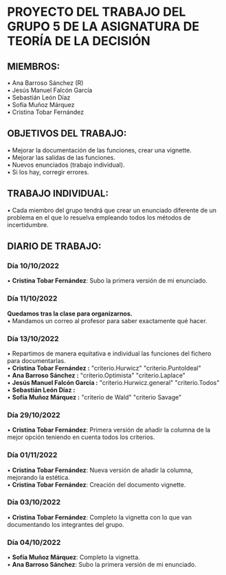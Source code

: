 # PROYECTO DEL TRABAJO DEL GRUPO 5 DE LA ASIGNATURA DE TEORÍA DE LA DECISIÓN
## MIEMBROS:
• Ana Barroso Sánchez (R)  <br>
• Jesús Manuel Falcón García  <br>
• Sebastián León Díaz  <br>
• Sofía Muñoz Márquez<br>
• Cristina Tobar Fernández  <br>
## OBJETIVOS DEL TRABAJO:
• Mejorar la documentación de las funciones, crear una vignette.  <br>
• Mejorar las salidas de las funciones.  <br>
• Nuevos enunciados (trabajo individual).  <br>
• Si los hay, corregir errores.  <br>
## TRABAJO INDIVIDUAL:
• Cada miembro del grupo tendrá que crear un enunciado diferente de un problema en el
que lo resuelva empleando todos los métodos de incertidumbre.
## DIARIO DE TRABAJO:
### Día 10/10/2022
• **Cristina Tobar Fernández**: Subo la primera versión de mi enunciado.
### Día 11/10/2022
**Quedamos tras la clase para organizarnos.** <br>
• Mandamos un correo al profesor para saber exactamente qué hacer.<br>
### Día 13/10/2022
• Repartimos de manera equitativa e individual las funciones del fichero para documentarlas.<br>
    • **Cristina Tobar Fernández :** "criterio.Hurwicz" "criterio.PuntoIdeal"<br>
    • **Ana Barroso Sánchez :** "criterio.Optimista" "criterio.Laplace"              <br>
    • **Jesús Manuel Falcón García :** "criterio.Hurwicz.general" "criterio.Todos"    <br>
    • **Sebastián León Díaz :**              <br>
    • **Sofía Muñoz Márquez :**   "criterio de Wald"            "criterio Savage" <br>
    
### Día 29/10/2022
• **Cristina Tobar Fernández**: Primera versión de añadir la columna de la mejor opción teniendo en cuenta todos los criterios.
    
### Día 01/11/2022
• **Cristina Tobar Fernández**: Nueva versión de añadir la columna, mejorando la estética.<br>
• **Cristina Tobar Fernández**: Creación del documento vignette.<br>

### Día 03/10/2022
• **Cristina Tobar Fernández**: Completo la vignetta con lo que van documentando los integrantes del grupo.<br>

### Día 04/10/2022
• **Sofía Muñoz Márquez**: Completo la vignetta. <br>
• **Ana Barroso Sánchez**: Subo la primera versión de mi enunciado.


